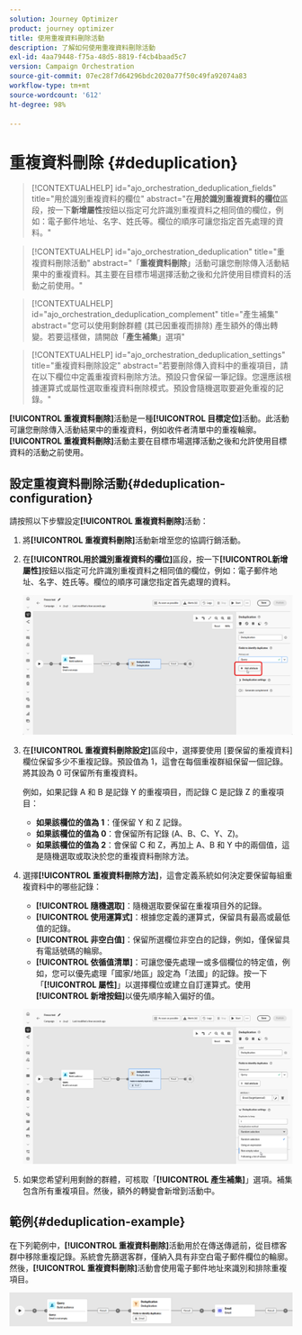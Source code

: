 ```yaml
---
solution: Journey Optimizer
product: journey optimizer
title: 使用重複資料刪除活動
description: 了解如何使用重複資料刪除活動
exl-id: 4aa79448-f75a-48d5-8819-f4cb4baad5c7
version: Campaign Orchestration
source-git-commit: 07ec28f7d64296bdc2020a77f50c49fa92074a83
workflow-type: tm+mt
source-wordcount: '612'
ht-degree: 98%

---
```



# 重複資料刪除 {#deduplication}

>[!CONTEXTUALHELP]
>id="ajo_orchestration_deduplication_fields"
>title="用於識別重複資料的欄位"
>abstract="在&#x200B;**&#x200B;用於識別重複資料的欄位&#x200B;**&#x200B;區段，按一下&#x200B;**&#x200B;新增屬性**&#x200B;按鈕以指定可允許識別重複資料之相同值的欄位，例如：電子郵件地址、名字、姓氏等。欄位的順序可讓您指定首先處理的資料。"

>[!CONTEXTUALHELP]
>id="ajo_orchestration_deduplication"
>title="重複資料刪除活動"
>abstract="「**重複資料刪除**」活動可讓您刪除傳入活動結果中的重複資料。其主要在目標市場選擇活動之後和允許使用目標資料的活動之前使用。"

>[!CONTEXTUALHELP]
>id="ajo_orchestration_deduplication_complement"
>title="產生補集"
>abstract="您可以使用剩餘群體 (其已因重複而排除) 產生額外的傳出轉變。若要這樣做，請開啟「**產生補集**」選項"

>[!CONTEXTUALHELP]
>id="ajo_orchestration_deduplication_settings"
>title="重複資料刪除設定"
>abstract="若要刪除傳入資料中的重複項目，請在以下欄位中定義重複資料刪除方法。預設只會保留一筆記錄。您還應該根據運算式或屬性選取重複資料刪除模式。預設會隨機選取要避免重複的記錄。"

**[!UICONTROL 重複資料刪除]**&#x200B;活動是一種&#x200B;**[!UICONTROL 目標定位]**&#x200B;活動。此活動可讓您刪除傳入活動結果中的重複資料，例如收件者清單中的重複輪廓。**[!UICONTROL 重複資料刪除]**&#x200B;活動主要在目標市場選擇活動之後和允許使用目標資料的活動之前使用。

## 設定重複資料刪除活動{#deduplication-configuration}

請按照以下步驟設定&#x200B;**[!UICONTROL 重複資料刪除]**&#x200B;活動：


1. 將&#x200B;**[!UICONTROL 重複資料刪除]**&#x200B;活動新增至您的協調行銷活動。

1. 在&#x200B;**[!UICONTROL &#x200B;用於識別重複資料的欄位&#x200B;]**&#x200B;區段，按一下&#x200B;**[!UICONTROL &#x200B;新增屬性]**&#x200B;按鈕以指定可允許識別重複資料之相同值的欄位，例如：電子郵件地址、名字、姓氏等。欄位的順序可讓您指定首先處理的資料。

   ![](../assets/deduplication-1.png)

1. 在&#x200B;**[!UICONTROL 重複資料刪除設定]**&#x200B;區段中，選擇要使用 [要保留的重複資料] 欄位保留多少不重複記錄。預設值為 1，這會在每個重複群組保留一個記錄。將其設為 0 可保留所有重複資料。

   例如，如果記錄 A 和 B 是記錄 Y 的重複項目，而記錄 C 是記錄 Z 的重複項目：

   * **如果該欄位的值為 1**：僅保留 Y 和 Z 記錄。
   * **如果該欄位的值為 0**：會保留所有記錄 (A、B、C、Y、Z)。
   * **如果該欄位的值為 2**：會保留 C 和 Z，再加上 A、B 和 Y 中的兩個值，這是隨機選取或取決於您的重複資料刪除方法。

1. 選擇&#x200B;**[!UICONTROL 重複資料刪除方法]**，這會定義系統如何決定要保留每組重複資料中的哪些記錄：

   * **[!UICONTROL 隨機選取]**：隨機選取要保留在重複項目外的記錄。
   * **[!UICONTROL 使用運算式]**：根據您定義的運算式，保留具有最高或最低值的記錄。
   * **[!UICONTROL 非空白值]**：保留所選欄位非空白的記錄，例如，僅保留具有電話號碼的輪廓。
   * **[!UICONTROL 依循值清單]**：可讓您優先處理一或多個欄位的特定值，例如，您可以優先處理「國家/地區」設定為「法國」的記錄。按一下「**[!UICONTROL 屬性]**」以選擇欄位或建立自訂運算式。使用&#x200B;**[!UICONTROL 新增按鈕]**&#x200B;以優先順序輸入偏好的值。

   ![](../assets/deduplication-2.png)

1. 如果您希望利用剩餘的群體，可核取「**[!UICONTROL 產生補集]**」選項。補集包含所有重複項目。然後，額外的轉變會新增到活動中。

## 範例{#deduplication-example}

在下列範例中，**[!UICONTROL 重複資料刪除]**&#x200B;活動用於在傳送傳遞前，從目標客群中移除重複記錄。系統會先篩選客群，僅納入具有非空白電子郵件欄位的輪廓。然後，**[!UICONTROL 重複資料刪除]**&#x200B;活動會使用電子郵件地址來識別和排除重複項目。

![](../assets/deduplication-3.png)
